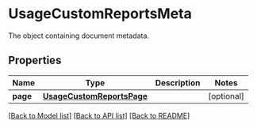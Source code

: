 # UsageCustomReportsMeta

The object containing document metadata.

## Properties
Name | Type | Description | Notes
------------ | ------------- | ------------- | -------------
**page** | [**UsageCustomReportsPage**](UsageCustomReportsPage.md) |  | [optional] 

[[Back to Model list]](README.md#documentation-for-models) [[Back to API list]](README.md#documentation-for-api-endpoints) [[Back to README]](README.md)


